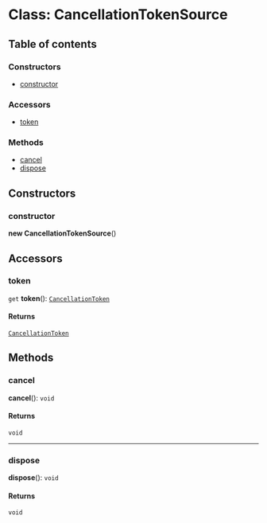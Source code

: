 # Class: CancellationTokenSource

## Table of contents

### Constructors

* [constructor](/en/auto-docs/editor/classes/CancellationTokenSource.md#constructor)

### Accessors

* [token](/en/auto-docs/editor/classes/CancellationTokenSource.md#token)

### Methods

* [cancel](/en/auto-docs/editor/classes/CancellationTokenSource.md#cancel)
* [dispose](/en/auto-docs/editor/classes/CancellationTokenSource.md#dispose)

## Constructors

### constructor

**new CancellationTokenSource**()

## Accessors

### token

`get` **token**(): [`CancellationToken`](/en/auto-docs/editor/interfaces/CancellationToken-1.md)

#### Returns

[`CancellationToken`](/en/auto-docs/editor/interfaces/CancellationToken-1.md)

## Methods

### cancel

**cancel**(): `void`

#### Returns

`void`

***

### dispose

**dispose**(): `void`

#### Returns

`void`
